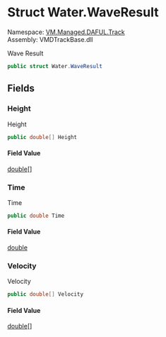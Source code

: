 # Struct Water.WaveResult

Namespace: [VM.Managed.DAFUL.Track](VM.Managed.DAFUL.Track.md)  
Assembly: VMDTrackBase.dll  

Wave Result

```csharp
public struct Water.WaveResult
```

## Fields

### Height

Height

```csharp
public double[] Height
```

#### Field Value

 [double](https://learn.microsoft.com/dotnet/api/system.double)\[\]

### Time

Time

```csharp
public double Time
```

#### Field Value

 [double](https://learn.microsoft.com/dotnet/api/system.double)

### Velocity

Velocity

```csharp
public double[] Velocity
```

#### Field Value

 [double](https://learn.microsoft.com/dotnet/api/system.double)\[\]



